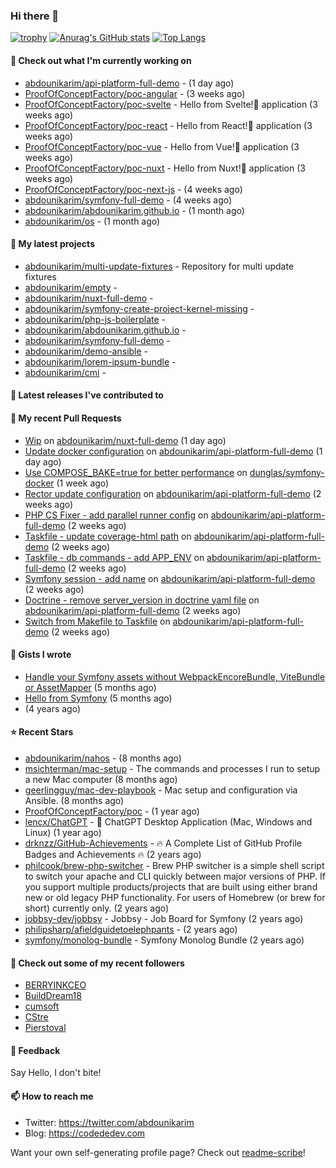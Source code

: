 ### Hi there 👋

[![trophy](https://github-profile-trophy.vercel.app/?username=abdounikarim&theme=onestar&row=1&column=7&no-frame=true&margin-w=13)](https://github.com/ryo-ma/github-profile-trophy)
[![Anurag's GitHub stats](https://github-readme-stats.vercel.app/api?username=abdounikarim&show_icons=true&theme=dark&count_private=true&hide_border=true)](https://github.com/anuraghazra/github-readme-stats)
[![Top Langs](https://github-readme-stats.vercel.app/api/top-langs/?username=abdounikarim&langs_count=8&layout=compact&theme=dark&hide_border=true)](https://github.com/anuraghazra/github-readme-stats)

#### 👷 Check out what I'm currently working on

- [abdounikarim/api-platform-full-demo](https://github.com/abdounikarim/api-platform-full-demo) -  (1 day ago)
- [ProofOfConceptFactory/poc-angular](https://github.com/ProofOfConceptFactory/poc-angular) -  (3 weeks ago)
- [ProofOfConceptFactory/poc-svelte](https://github.com/ProofOfConceptFactory/poc-svelte) - Hello from Svelte!👋 application (3 weeks ago)
- [ProofOfConceptFactory/poc-react](https://github.com/ProofOfConceptFactory/poc-react) - Hello from React!👋 application (3 weeks ago)
- [ProofOfConceptFactory/poc-vue](https://github.com/ProofOfConceptFactory/poc-vue) - Hello from Vue!👋 application  (3 weeks ago)
- [ProofOfConceptFactory/poc-nuxt](https://github.com/ProofOfConceptFactory/poc-nuxt) - Hello from Nuxt!👋 application  (3 weeks ago)
- [ProofOfConceptFactory/poc-next-js](https://github.com/ProofOfConceptFactory/poc-next-js) -  (4 weeks ago)
- [abdounikarim/symfony-full-demo](https://github.com/abdounikarim/symfony-full-demo) -  (4 weeks ago)
- [abdounikarim/abdounikarim.github.io](https://github.com/abdounikarim/abdounikarim.github.io) -  (1 month ago)
- [abdounikarim/os](https://github.com/abdounikarim/os) -  (1 month ago)

#### 🌱 My latest projects

- [abdounikarim/multi-update-fixtures](https://github.com/abdounikarim/multi-update-fixtures) - Repository for multi update fixtures
- [abdounikarim/empty](https://github.com/abdounikarim/empty) - 
- [abdounikarim/nuxt-full-demo](https://github.com/abdounikarim/nuxt-full-demo) - 
- [abdounikarim/symfony-create-project-kernel-missing](https://github.com/abdounikarim/symfony-create-project-kernel-missing) - 
- [abdounikarim/php-js-boilerplate](https://github.com/abdounikarim/php-js-boilerplate) - 
- [abdounikarim/abdounikarim.github.io](https://github.com/abdounikarim/abdounikarim.github.io) - 
- [abdounikarim/symfony-full-demo](https://github.com/abdounikarim/symfony-full-demo) - 
- [abdounikarim/demo-ansible](https://github.com/abdounikarim/demo-ansible) - 
- [abdounikarim/lorem-ipsum-bundle](https://github.com/abdounikarim/lorem-ipsum-bundle) - 
- [abdounikarim/cmi](https://github.com/abdounikarim/cmi) - 

#### 🔭 Latest releases I've contributed to


#### 🔨 My recent Pull Requests

- [Wip](https://github.com/abdounikarim/nuxt-full-demo/pull/1) on [abdounikarim/nuxt-full-demo](https://github.com/abdounikarim/nuxt-full-demo) (1 day ago)
- [Update docker configuration](https://github.com/abdounikarim/api-platform-full-demo/pull/163) on [abdounikarim/api-platform-full-demo](https://github.com/abdounikarim/api-platform-full-demo) (1 day ago)
- [Use COMPOSE_BAKE=true for better performance](https://github.com/dunglas/symfony-docker/pull/803) on [dunglas/symfony-docker](https://github.com/dunglas/symfony-docker) (1 week ago)
- [Rector update configuration](https://github.com/abdounikarim/api-platform-full-demo/pull/153) on [abdounikarim/api-platform-full-demo](https://github.com/abdounikarim/api-platform-full-demo) (2 weeks ago)
- [PHP CS Fixer - add parallel runner config](https://github.com/abdounikarim/api-platform-full-demo/pull/152) on [abdounikarim/api-platform-full-demo](https://github.com/abdounikarim/api-platform-full-demo) (2 weeks ago)
- [Taskfile - update coverage-html path](https://github.com/abdounikarim/api-platform-full-demo/pull/151) on [abdounikarim/api-platform-full-demo](https://github.com/abdounikarim/api-platform-full-demo) (2 weeks ago)
- [Taskfile - db commands - add APP_ENV](https://github.com/abdounikarim/api-platform-full-demo/pull/150) on [abdounikarim/api-platform-full-demo](https://github.com/abdounikarim/api-platform-full-demo) (2 weeks ago)
- [Symfony session - add name](https://github.com/abdounikarim/api-platform-full-demo/pull/149) on [abdounikarim/api-platform-full-demo](https://github.com/abdounikarim/api-platform-full-demo) (2 weeks ago)
- [Doctrine - remove server_version in doctrine yaml file](https://github.com/abdounikarim/api-platform-full-demo/pull/148) on [abdounikarim/api-platform-full-demo](https://github.com/abdounikarim/api-platform-full-demo) (2 weeks ago)
- [Switch from Makefile to Taskfile](https://github.com/abdounikarim/api-platform-full-demo/pull/146) on [abdounikarim/api-platform-full-demo](https://github.com/abdounikarim/api-platform-full-demo) (2 weeks ago)

#### 📓 Gists I wrote

- [Handle your Symfony assets without WebpackEncoreBundle, ViteBundle or AssetMapper](https://gist.github.com/7c0177c7a71b1e6585183e320034e4dd) (5 months ago)
- [Hello from Symfony](https://gist.github.com/d6b3e49ead0d8e0a4041c06fcc689307) (5 months ago)
- [](https://gist.github.com/b237278802559acb0bcf1e2516ba718e) (4 years ago)

#### ⭐ Recent Stars

- [abdounikarim/nahos](https://github.com/abdounikarim/nahos) -  (8 months ago)
- [msichterman/mac-setup](https://github.com/msichterman/mac-setup) - The commands and processes I run to setup a new Mac computer (8 months ago)
- [geerlingguy/mac-dev-playbook](https://github.com/geerlingguy/mac-dev-playbook) - Mac setup and configuration via Ansible. (8 months ago)
- [ProofOfConceptFactory/poc](https://github.com/ProofOfConceptFactory/poc) -  (1 year ago)
- [lencx/ChatGPT](https://github.com/lencx/ChatGPT) - 🔮 ChatGPT Desktop Application (Mac, Windows and Linux) (1 year ago)
- [drknzz/GitHub-Achievements](https://github.com/drknzz/GitHub-Achievements) - 🔥 A Complete List of GitHub Profile Badges and Achievements 🔥 (2 years ago)
- [philcook/brew-php-switcher](https://github.com/philcook/brew-php-switcher) - Brew PHP switcher is a simple shell script to switch your apache and CLI quickly between major versions of PHP. If you support multiple products/projects that are built using either brand new or old legacy PHP functionality. For users of Homebrew (or brew for short) currently only. (2 years ago)
- [jobbsy-dev/jobbsy](https://github.com/jobbsy-dev/jobbsy) - Jobbsy - Job Board for Symfony (2 years ago)
- [philipsharp/afieldguidetoelephpants](https://github.com/philipsharp/afieldguidetoelephpants) -  (2 years ago)
- [symfony/monolog-bundle](https://github.com/symfony/monolog-bundle) - Symfony Monolog Bundle (2 years ago)

#### 👯 Check out some of my recent followers

- [BERRYINKCEO](https://github.com/BERRYINKCEO)
- [BuildDream18](https://github.com/BuildDream18)
- [cumsoft](https://github.com/cumsoft)
- [CStre](https://github.com/CStre)
- [Pierstoval](https://github.com/Pierstoval)

#### 💬 Feedback

Say Hello, I don't bite!

#### 📫 How to reach me

- Twitter: https://twitter.com/abdounikarim
- Blog: https://codededev.com

Want your own self-generating profile page? Check out [readme-scribe](https://github.com/muesli/readme-scribe)!
